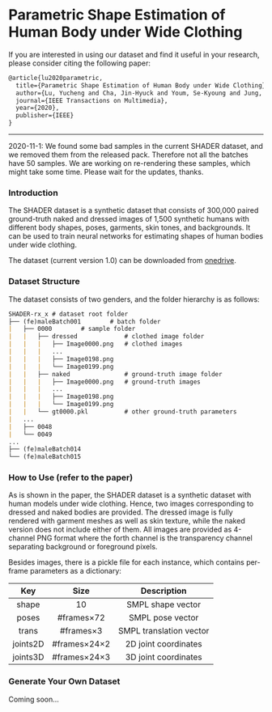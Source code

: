# Parametric Shape Estimation of Human Body under Wide Clothing

If you are interested in using our dataset and find it useful in your research, please consider citing the following paper:

```latex
@article{lu2020parametric,
  title={Parametric Shape Estimation of Human Body under Wide Clothing},
  author={Lu, Yucheng and Cha, Jin-Hyuck and Youm, Se-Kyoung and Jung, Seung-Won},
  journal={IEEE Transactions on Multimedia},
  year={2020},
  publisher={IEEE}
}
```

------



2020-11-1: We found some bad samples in the current  SHADER dataset, and we removed them from the released pack.  Therefore not all the batches have 50 samples. We are working on re-rendering these samples, which might take some time. Please wait for the updates, thanks.



### Introduction

The SHADER dataset is a synthetic dataset that consists of 300,000 paired ground-truth naked and dressed images of 1,500 synthetic humans with different body shapes, poses, garments, skin tones, and backgrounds. It can be used to train neural networks for estimating shapes of human bodies under wide clothing.

The dataset (current version 1.0) can be downloaded from [onedrive](https://dongguk0-my.sharepoint.com/:u:/g/personal/yc_lu_dongguk_edu/ETpL1JV8ZqpDsY-BpE3eVXkBXYcBmDwZ5w12whgIq-3a_Q).



### Dataset Structure

The dataset consists of two genders, and the folder hierarchy is as follows: 

```markdown
SHADER-rx_x	# dataset root folder
├── (fe)maleBatch001		# batch folder
|	├── 0000		# sample folder
|	|	├── dressed             # clothed image folder
|	|	|	├── Image0000.png	# clothed images
|	|	|	...
|	|	|	├── Image0198.png
|	|	|	└── Image0199.png
|	|	├── naked               # ground-truth image folder
|	|	|	├── Image0000.png	# ground-truth images
|	|	|	...
|	|	|	├── Image0198.png
|	|	|	└── Image0199.png
|	|	└── gt0000.pkl          # other ground-truth parameters
|	...
|	├── 0048
|	└── 0049
...
├── (fe)maleBatch014
└── (fe)maleBatch015
```



### How to Use (refer to the paper)

As is shown in the paper, the SHADER dataset is a synthetic dataset with human models under wide clothing.  Hence, two images corresponding to dressed and naked bodies are provided. The dressed image is fully rendered with garment meshes as well as skin texture, while the naked version does not include either of them. All images are provided as 4-channel PNG format where the forth channel is the transparency channel separating background or foreground pixels.

Besides images, there is a pickle file for each instance, which contains per-frame parameters as a dictionary:

|   Key    |     Size     |       Description       |
| :------: | :----------: | :---------------------: |
|  shape   |      10      |    SMPL shape vector    |
|  poses   |  #frames×72  |    SMPL pose vector     |
|  trans   |  #frames×3   | SMPL translation vector |
| joints2D | #frames×24×2 |  2D joint coordinates   |
| joints3D | #frames×24×3 |  3D joint coordinates   |



### Generate Your Own Dataset

Coming soon...



